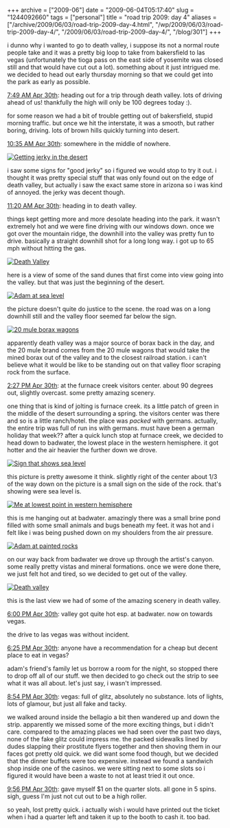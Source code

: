 +++
archive = ["2009-06"]
date = "2009-06-04T05:17:40"
slug = "1244092660"
tags = ["personal"]
title = "road trip 2009: day 4"
aliases = ["/archive/2009/06/03/road-trip-2009-day-4.html", "/wp/2009/06/03/road-trip-2009-day-4/", "/2009/06/03/road-trip-2009-day-4/", "/blog/301"]
+++

i dunno why i wanted to go to death valley, i suppose its not a normal
route people take and it was a pretty big loop to take from bakersfield to
las vegas (unfortunately the tioga pass on the east side of yosemite was
closed still and that would have cut out a lot). something about it just
intrigued me. we decided to head out early thursday morning so that we
could get into the park as early as possible.

[7:49 AM Apr 30th][1]: heading out for a trip through death valley. lots
of driving ahead of us! thankfully the high will only be 100 degrees today
:).

for some reason we had a bit of trouble getting out of bakersfield, stupid
morning traffic. but once we hit the interstate, it was a smooth, but
rather boring, driving. lots of brown hills quickly turning into desert.

[10:35 AM Apr 30th][2]: somewhere in the middle of nowhere.

[![Getting jerky in the desert][3]][4]

i saw some signs for "good jerky" so i figured we would stop to try it
out. i thought it was pretty special stuff that was only found out on the
edge of death valley, but actually i saw the exact same store in arizona
so i was kind of annoyed. the jerky was decent though.

[11:20 AM Apr 30th][5]: heading in to death valley.

things kept getting more and more desolate heading into the park. it
wasn't extremely hot and we were fine driving with our windows down. once
we got over the mountain ridge, the downhill into the valley was pretty
fun to drive. basically a straight downhill shot for a long long way.
i got up to 65 mph without hitting the gas.

[![Death Valley][6]][7]

here is a view of some of the sand dunes that first come into view going
into the valley. but that was just the beginning of the desert.

[![Adam at sea level][8]][9]

the picture doesn't quite do justice to the scene. the road was on a long
downhill still and the valley floor seemed far below the sign.

[![20 mule borax wagons][10]][11]

apparently death valley was a major source of borax back in the day, and
the 20 mule brand comes from the 20 mule wagons that would take the mined
borax out of the valley and to the closest railroad station. i can't
believe what it would be like to be standing out on that valley floor
scraping rock from the surface.

[2:27 PM Apr 30th][12]: at the furnace creek visitors center. about 90
degrees out, slightly overcast. some pretty amazing scenery.

one thing that is kind of jolting is furnace creek. its a little patch of
green in the middle of the desert surrounding a spring. the visitors
center was there and so is a little ranch/hotel. the place was _packed_
with germans. actually, the entire trip was full of run ins with germans.
must have been a german holiday that week?? after a quick lunch stop at
furnace creek, we decided to head down to badwater, the lowest place in
the western hemisphere. it got hotter and the air heavier the further down
we drove.

[![Sign that shows sea level][13]][14]

this picture is pretty awesome it think. slightly right of the center
about 1/3 of the way down on the picture is a small sign on the side of
the rock. that's showing were sea level is.

[![Me at lowest point in western hemisphere][15]][16]

this is me hanging out at badwater. amazingly there was a small brine pond
filled with some small animals and bugs beneath my feet. it was hot and
i felt like i was being pushed down on my shoulders from the air pressure.

[![Adam at painted rocks][17]][18]

on our way back from badwater we drove up through the artist's canyon.
some really pretty vistas and mineral formations. once we were done there,
we just felt hot and tired, so we decided to get out of the valley.

[![Death valley][19]][20]

this is the last view we had of some of the amazing scenery in death
valley.

[6:00 PM Apr 30th][21]: valley got quite hot esp. at badwater. now on
towards vegas.

the drive to las vegas was without incident.

[6:25 PM Apr 30th][22]: anyone have a recommendation for a cheap but
decent place to eat in vegas?

adam's friend's family let us borrow a room for the night, so stopped
there to drop off all of our stuff. we then decided to go check out the
strip to see what it was all about. let's just say, i wasn't impressed.

[8:54 PM Apr 30th][23]: vegas: full of glitz, absolutely no substance.
lots of lights, lots of glamour, but just all fake and tacky.

we walked around inside the bellagio a bit then wandered up and down the
strip. apparently we missed some of the more exciting things, but i didn't
care. compared to the amazing places we had seen over the past two days,
none of the fake glitz could impress me. the packed sidewalks lined by
dudes slapping their prostitute flyers together and then shoving them in
our faces got pretty old quick. we did want some food though, but we
decided that the dinner buffets were too expensive. instead we found
a sandwich shop inside one of the casinos. we were sitting next to some
slots so i figured it would have been a waste to not at least tried it out
once.

[9:56 PM Apr 30th][24]: gave myself $1 on the quarter slots. all gone in
5 spins. sigh, guess I'm just not cut out to be a high roller.

so yeah, lost pretty quick. i actually wish i would have printed out the
ticket when i had a quarter left and taken it up to the booth to cash it.
too bad.

[1]: http://twitter.com/bismark/status/1658960640
[2]: http://twitter.com/bismark/status/1660449106
[3]: http://farm4.static.flickr.com/3589/3530509176_4b61aafa01.jpg
[4]: http://www.flickr.com/photos/28471535@N02/3530509176 (View 'Getting jerky in the desert' on Flickr.com)
[5]: http://twitter.com/bismark/status/1660867483
[6]: http://farm4.static.flickr.com/3645/3529694435_d620d021a3.jpg
[7]: http://www.flickr.com/photos/28471535@N02/3529694435 (View 'Death Valley' on Flickr.com)
[8]: http://farm4.static.flickr.com/3542/3530511166_49f8743cb3.jpg
[9]: http://www.flickr.com/photos/28471535@N02/3530511166 (View 'Adam at sea level' on Flickr.com)
[10]: http://farm4.static.flickr.com/3371/3529696253_8eaee100c9.jpg
[11]: http://www.flickr.com/photos/28471535@N02/3529696253 (View '20 mule borax wagons' on Flickr.com)
[12]: http://twitter.com/bismark/status/1662500796
[13]: http://farm3.static.flickr.com/2272/3530512026_7de62eb9c8.jpg
[14]: http://www.flickr.com/photos/28471535@N02/3530512026 (View 'Sign that shows sea level' on Flickr.com)
[15]: http://farm3.static.flickr.com/2386/3529697171_f57d5c2070.jpg
[16]: http://www.flickr.com/photos/28471535@N02/3529697171 (View 'Me at lowest point in western hemisphere' on Flickr.com)
[17]: http://farm4.static.flickr.com/3338/3530513536_38a9e81fc0.jpg
[18]: http://www.flickr.com/photos/28471535@N02/3530513536 (View 'Adam at painted rocks' on Flickr.com)
[19]: http://farm4.static.flickr.com/3552/3529699239_f862a62055.jpg
[20]: http://www.flickr.com/photos/28471535@N02/3529699239 (View 'Death valley' on Flickr.com)
[21]: http://twitter.com/bismark/status/1664289605
[22]: http://twitter.com/bismark/status/1664488445
[23]: http://twitter.com/bismark/status/1665779441
[24]: http://twitter.com/bismark/status/1666296455

